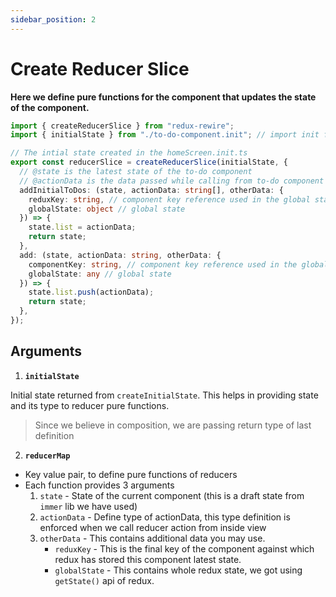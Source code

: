 ```yaml
---
sidebar_position: 2
---
```


# Create Reducer Slice

**Here we define pure functions for the component that updates the state of the component.**

```ts title="to-do-component.reducer.ts"
import { createReducerSlice } from "redux-rewire";
import { initialState } from "./to-do-component.init"; // import init from file generated in step 1

// The intial state created in the homeScreen.init.ts
export const reducerSlice = createReducerSlice(initialState, {
  // @state is the latest state of the to-do component
  // @actionData is the data passed while calling from to-do component
  addInitialToDos: (state, actionData: string[], otherData: {
    reduxKey: string, // component key reference used in the global state.
    globalState: object // global state
  }) => {
    state.list = actionData;
    return state;
  },
  add: (state, actionData: string, otherData: {
    componentKey: string, // component key reference used in the global state
    globalState: any // global state
  }) => {
    state.list.push(actionData);
    return state;
  },
});
```

## Arguments

1. **`initialState`**

Initial state returned from `createInitialState`. This helps in providing state and its type to reducer pure functions.

> Since we believe in composition, we are passing return type of last definition

2. **`reducerMap`**

- Key value pair, to define pure functions of reducers
- Each function provides 3 arguments
  1. `state` - State of the current component (this is a draft state from `immer` lib we have used)
  2. `actionData` - Define type of actionData, this type definition is enforced when we call reducer action from inside view
  3. `otherData` - This contains additional data you may use.
     - `reduxKey` - This is the final key of the component against which redux has stored this component latest state.
     - `globalState` -  This contains whole redux state, we got using `getState()` api of redux.
